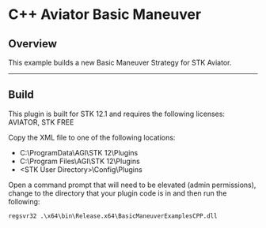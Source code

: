 # C++ Aviator Basic Maneuver

## **Overview**

This example builds a new Basic Maneuver Strategy for STK Aviator.

---

## **Build**
This plugin is built for STK 12.1 and requires the following licenses: AVIATOR, STK FREE

Copy the XML file to one of the following locations:

- C:\ProgramData\AGI\STK 12\Plugins
- C:\Program Files\AGI\STK 12\Plugins
- \<STK User Directory\>\Config\Plugins

Open a command prompt that will need to be elevated (admin permissions), change to the directory that your plugin code is in and then run the following:

`regsvr32 .\x64\bin\Release.x64\BasicManeuverExamplesCPP.dll`